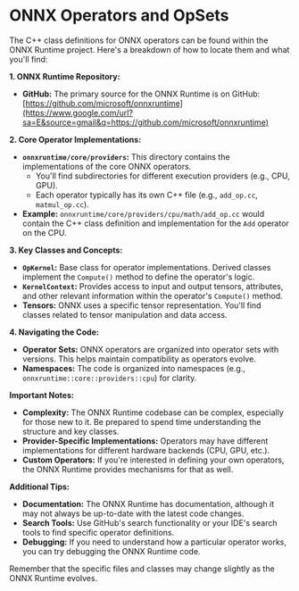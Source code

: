 # ONNX Operators and OpSets

The C++ class definitions for ONNX operators can be found within the ONNX Runtime project. Here's a breakdown of how to locate them and what you'll find:

**1. ONNX Runtime Repository:**

  * **GitHub:** The primary source for the ONNX Runtime is on GitHub: [https://github.com/microsoft/onnxruntime](https://www.google.com/url?sa=E&source=gmail&q=https://github.com/microsoft/onnxruntime)

**2. Core Operator Implementations:**

  * **`onnxruntime/core/providers`:** This directory contains the implementations of the core ONNX operators.
      * You'll find subdirectories for different execution providers (e.g., CPU, GPU).
      * Each operator typically has its own C++ file (e.g., `add_op.cc`, `matmul_op.cc`).
  * **Example:** `onnxruntime/core/providers/cpu/math/add_op.cc` would contain the C++ class definition and implementation for the `Add` operator on the CPU.

**3. Key Classes and Concepts:**

  * **`OpKernel`:** Base class for operator implementations. Derived classes implement the `Compute()` method to define the operator's logic.
  * **`KernelContext`:** Provides access to input and output tensors, attributes, and other relevant information within the operator's `Compute()` method.
  * **Tensors:** ONNX uses a specific tensor representation. You'll find classes related to tensor manipulation and data access.

**4. Navigating the Code:**

  * **Operator Sets:** ONNX operators are organized into operator sets with versions. This helps maintain compatibility as operators evolve.
  * **Namespaces:** The code is organized into namespaces (e.g., `onnxruntime::core::providers::cpu`) for clarity.

**Important Notes:**

  * **Complexity:** The ONNX Runtime codebase can be complex, especially for those new to it. Be prepared to spend time understanding the structure and key classes.
  * **Provider-Specific Implementations:** Operators may have different implementations for different hardware backends (CPU, GPU, etc.).
  * **Custom Operators:** If you're interested in defining your own operators, the ONNX Runtime provides mechanisms for that as well.

**Additional Tips:**

  * **Documentation:** The ONNX Runtime has documentation, although it may not always be up-to-date with the latest code changes.
  * **Search Tools:** Use GitHub's search functionality or your IDE's search tools to find specific operator definitions.
  * **Debugging:** If you need to understand how a particular operator works, you can try debugging the ONNX Runtime code.

Remember that the specific files and classes may change slightly as the ONNX Runtime evolves.
